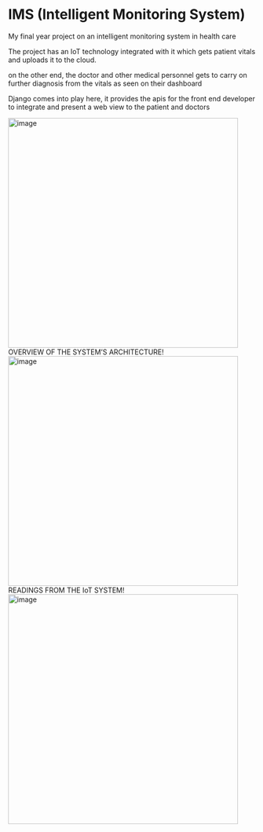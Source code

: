 # IMS (Intelligent Monitoring System)

My final year project on an intelligent monitoring system in health care

The project has an IoT technology integrated with it which gets patient vitals and uploads it to the cloud.

on the other end, the doctor and other medical personnel gets to carry on further diagnosis from the vitals as seen on their dashboard

Django comes into play here, it provides the apis for the front end developer to integrate and present a web view to the patient and doctors

<img width="468" alt="image" src="https://github.com/Osigbemes/IMS/assets/45717037/cce26a76-9696-4ff4-ab87-c86b407b71ec">
OVERVIEW OF THE SYSTEM’S ARCHITECTURE!

<img width="468" alt="image" src="https://github.com/Osigbemes/IMS/assets/45717037/9605381e-ad60-4dd5-b326-dfbf9d0b9ea8">
READINGS FROM THE IoT SYSTEM!

<img width="468" alt="image" src="https://github.com/Osigbemes/IMS/assets/45717037/e9d457c3-d42c-416b-b220-5ba3785b2a91">


